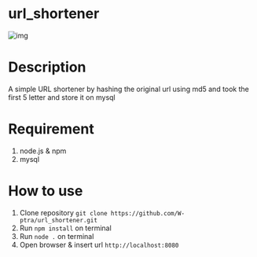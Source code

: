 # url_shortener
![img](https://drive.google.com/uc?export=view&id=1OgHfLByZ-r1T5DLX6AwPvthObBW4N5D_)

# Description
A simple URL shortener by hashing the original url using md5 and took the first 5 letter and store it on mysql

# Requirement
1. node.js & npm
2. mysql

# How to use
1. Clone repository
``git clone https://github.com/W-ptra/url_shortener.git``
2. Run
``npm install`` on terminal
3. Run ``node .`` on terminal
3. Open browser
& insert url ``http://localhost:8080``